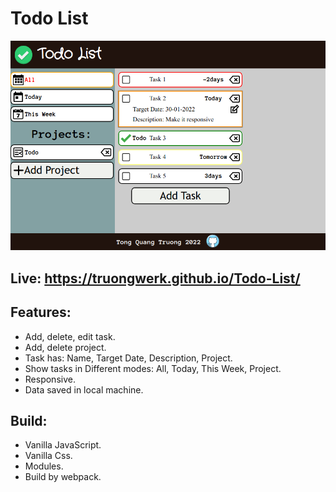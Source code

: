 # Todo List


![App Screenshot](screenShot/Screenshot_2022-01-30_11-01-12.png)

## Live: https://truongwerk.github.io/Todo-List/

## Features:

- Add, delete, edit task.
- Add, delete project.
- Task has: Name, Target Date, Description, Project.
- Show tasks in Different modes: All, Today, This Week, Project.
- Responsive.
- Data saved in local machine.

## Build:

- Vanilla JavaScript.
- Vanilla Css.
- Modules.
- Build by webpack.
